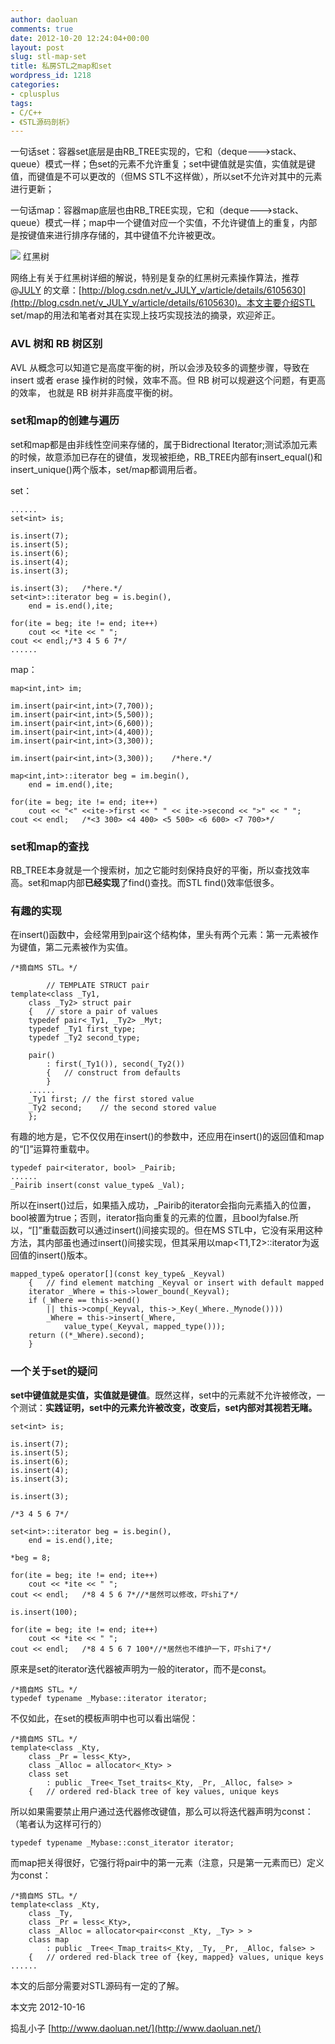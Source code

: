 ```yaml
---
author: daoluan
comments: true
date: 2012-10-20 12:24:04+00:00
layout: post
slug: stl-map-set
title: 私房STL之map和set
wordpress_id: 1218
categories:
- cplusplus
tags:
- C/C++
- 《STL源码剖析》
---
```


一句话set：容器set底层是由RB_TREE实现的，它和（deque--->stack、queue）模式一样；色set的元素不允许重复；set中键值就是实值，实值就是键值，而键值是不可以更改的（但MS STL不这样做），所以set不允许对其中的元素进行更新；

一句话map：容器map底层也由RB_TREE实现，它和（deque--->stack、queue）模式一样；map中一个键值对应一个实值，不允许键值上的重复，内部是按键值来进行排序存储的，其中键值不允许被更改。

[![](http://upload.wikimedia.org/wikipedia/commons/thumb/6/66/Red-black_tree_example.svg/450px-Red-black_tree_example.svg.png)](http://zh.wikipedia.org/wiki/%E7%BA%A2%E9%BB%91%E6%A0%91) 红黑树

<!-- more -->

网络上有关于红黑树详细的解说，特别是复杂的红黑树元素操作算法，推荐@[JULY](http://weibo.com/julyweibo?s=6cm7D0) 的文章：[http://blog.csdn.net/v_JULY_v/article/details/6105630](http://blog.csdn.net/v_JULY_v/article/details/6105630)。本文主要介绍STL set/map的用法和笔者对其在实现上技巧实现技法的摘录，欢迎斧正。


### **AVL 树和 RB 树区别**


AVL 从概念可以知道它是高度平衡的树，所以会涉及较多的调整步骤，导致在 insert 或者 erase 操作树的时候，效率不高。但 RB 树可以规避这个问题，有更高的效率， 也就是 RB 树并非高度平衡的树。


### set和map的创建与遍历


set和map都是由非线性空间来存储的，属于Bidrectional Iterator;测试添加元素的时候，故意添加已存在的键值，发现被拒绝，RB_TREE内部有insert_equal()和insert_unique()两个版本，set/map都调用后者。

set：

    
    ......
    set<int> is;
    
    is.insert(7);
    is.insert(5);
    is.insert(6);
    is.insert(4);
    is.insert(3);
    
    is.insert(3);	/*here.*/
    set<int>::iterator beg = is.begin(),
    	end = is.end(),ite;
    
    for(ite = beg; ite != end; ite++)
    	cout << *ite << " ";
    cout << endl;/*3 4 5 6 7*/
    ......


map：

    
    map<int,int> im;
    
    im.insert(pair<int,int>(7,700));
    im.insert(pair<int,int>(5,500));
    im.insert(pair<int,int>(6,600));
    im.insert(pair<int,int>(4,400));
    im.insert(pair<int,int>(3,300));
    
    im.insert(pair<int,int>(3,300));	/*here.*/
    
    map<int,int>::iterator beg = im.begin(),
    	end = im.end(),ite;
    
    for(ite = beg; ite != end; ite++)
    	cout << "<" <<ite->first << " " << ite->second << ">" << " ";
    cout << endl;	/*<3 300> <4 400> <5 500> <6 600> <7 700>*/




### set和map的查找


RB_TREE本身就是一个搜索树，加之它能时刻保持良好的平衡，所以查找效率高。set和map内部**已经实现**了find()查找。而STL <algorithm>find()效率低很多。


### 有趣的实现


在insert()函数中，会经常用到pair这个结构体，里头有两个元素：第一元素被作为键值，第二元素被作为实值。

    
    /*摘自MS STL。*/
    
    		// TEMPLATE STRUCT pair
    template<class _Ty1,
    	class _Ty2> struct pair
    	{	// store a pair of values
    	typedef pair<_Ty1, _Ty2> _Myt;
    	typedef _Ty1 first_type;
    	typedef _Ty2 second_type;
    
    	pair()
    		: first(_Ty1()), second(_Ty2())
    		{	// construct from defaults
    		}
    	......
    	_Ty1 first;	// the first stored value
    	_Ty2 second;	// the second stored value
    	};


有趣的地方是，它不仅仅用在insert()的参数中，还应用在insert()的返回值和map的“[]”运算符重载中。

    
    typedef pair<iterator, bool> _Pairib;
    ......
    _Pairib insert(const value_type& _Val);


所以在insert()过后，如果插入成功，_Pairib的iterator会指向元素插入的位置，bool被置为true；否则，iterator指向重复的元素的位置，且bool为false.所以，“[]”重载函数可以通过insert()间接实现的。但在MS STL中，它没有采用这种方法，其内部虽也通过insert()间接实现，但其采用以map<T1,T2>::iterator为返回值的insert()版本。

    
    mapped_type& operator[](const key_type& _Keyval)
    	{	// find element matching _Keyval or insert with default mapped
    	iterator _Where = this->lower_bound(_Keyval);
    	if (_Where == this->end()
    		|| this->comp(_Keyval, this->_Key(_Where._Mynode())))
    		_Where = this->insert(_Where,
    			value_type(_Keyval, mapped_type()));
    	return ((*_Where).second);
    	}




### 一个关于set的疑问


**set中键值就是实值，实值就是键值**。既然这样，set中的元素就不允许被修改，一个测试：**实践证明，set中的元素允许被改变，改变后，set内部对其视若无睹。**

    
    set<int> is;
    
    is.insert(7);
    is.insert(5);
    is.insert(6);
    is.insert(4);
    is.insert(3);
    
    is.insert(3);
    
    /*3 4 5 6 7*/
    
    set<int>::iterator beg = is.begin(),
    	end = is.end(),ite;
    
    *beg = 8;	
    
    for(ite = beg; ite != end; ite++)
    	cout << *ite << " ";
    cout << endl;	/*8 4 5 6 7*//*居然可以修改，吓shi了*/
    
    is.insert(100);
    
    for(ite = beg; ite != end; ite++)
    	cout << *ite << " ";
    cout << endl;	/*8 4 5 6 7 100*//*居然也不维护一下，吓shi了*/


原来是set的iterator迭代器被声明为一般的iterator，而不是const。

    
    /*摘自MS STL。*/
    typedef typename _Mybase::iterator iterator;


不仅如此，在set的模板声明中也可以看出端倪：

    
    /*摘自MS STL。*/
    template<class _Kty,
    	class _Pr = less<_Kty>,
    	class _Alloc = allocator<_Kty> >
    	class set
    		: public _Tree<_Tset_traits<_Kty, _Pr, _Alloc, false> >
    	{	// ordered red-black tree of key values, unique keys


所以如果需要禁止用户通过迭代器修改键值，那么可以将迭代器声明为const：（笔者认为这样可行的）

    
    typedef typename _Mybase::const_iterator iterator;


而map把关得很好，它强行将pair中的第一元素（注意，只是第一元素而已）定义为const：

    
    /*摘自MS STL。*/
    template<class _Kty,
    	class _Ty,
    	class _Pr = less<_Kty>,
    	class _Alloc = allocator<pair<const _Kty, _Ty> > >
    	class map
    		: public _Tree<_Tmap_traits<_Kty, _Ty, _Pr, _Alloc, false> >
    	{	// ordered red-black tree of {key, mapped} values, unique keys
    ......


本文的后部分需要对STL源码有一定的了解。

本文完 2012-10-16

捣乱小子 [http://www.daoluan.net/](http://www.daoluan.net/)
